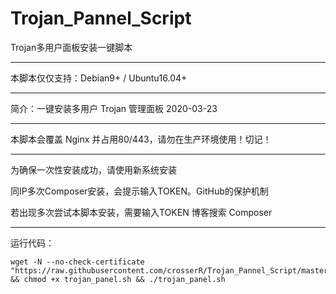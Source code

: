 # Trojan_Pannel_Script
Trojan多用户面板安装一键脚本

---

本脚本仅仅支持：Debian9+ / Ubuntu16.04+

---

简介：一键安装多用户 Trojan 管理面板 2020-03-23

---

本脚本会覆盖 Nginx 并占用80/443，请勿在生产环境使用！切记！

---

为确保一次性安装成功，请使用新系统安装

同IP多次Composer安装，会提示输入TOKEN。GitHub的保护机制
  
若出现多次尝试本脚本安装，需要输入TOKEN 博客搜索 Composer 

---

运行代码：
```
wget -N --no-check-certificate "https://raw.githubusercontent.com/crosserR/Trojan_Pannel_Script/master/trojan_panel.sh" && chmod +x trojan_panel.sh && ./trojan_panel.sh
```





